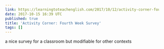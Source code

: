 ```yaml
---
link: https://learningtoteachenglish.com/2017/10/12/activity-corner-four-week-survey/
date: 2017-10-15 16:39 UTC
published: true
title: 'Activity Corner: Fourth Week Survey'
tags: []
---
```


a nice survey for a classroom but modifiable for other contexts
